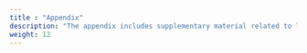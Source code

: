 ```yaml
---
title : "Appendix"
description: "The appendix includes supplementary material related to libp2p."
weight: 12
---
```

